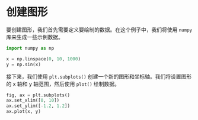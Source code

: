 # 创建图形

要创建图形，我们首先需要定义要绘制的数据。在这个例子中，我们将使用 `numpy` 库来生成一些示例数据。

```python
import numpy as np

x = np.linspace(0, 10, 1000)
y = np.sin(x)
```

接下来，我们使用 `plt.subplots()` 创建一个新的图形和坐标轴。我们将设置图形的 x 轴和 y 轴范围，然后使用 `plot()` 绘制数据。

```python
fig, ax = plt.subplots()
ax.set_xlim([0, 10])
ax.set_ylim([-1.2, 1.2])
ax.plot(x, y)
```
